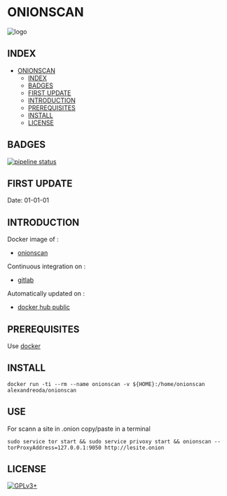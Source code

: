# ONIONSCAN

![logo](https://assets.gitlab-static.net/uploads/-/system/project/avatar/12904463/urzL3TmF_400x400.jpg)

## INDEX

- [ONIONSCAN](#onionscan)
  - [INDEX](#index)
  - [BADGES](#badges)
  - [FIRST UPDATE](#first-update)
  - [INTRODUCTION](#introduction)
  - [PREREQUISITES](#prerequisites)
  - [INSTALL](#install)
  - [LICENSE](#license)

## BADGES

[![pipeline status](https://gitlab.com/oda-alexandre/onionscan/badges/master/pipeline.svg)](https://gitlab.com/oda-alexandre/onionscan/commits/master)

## FIRST UPDATE

Date: 01-01-01

## INTRODUCTION

Docker image of :

- [onionscan](https://onionscan.org/)

Continuous integration on :

- [gitlab](https://gitlab.com/oda-alexandre/onionscan/pipelines)

Automatically updated on :

- [docker hub public](https://hub.docker.com/r/alexandreoda/onionscan/)

## PREREQUISITES

Use [docker](https://www.docker.com)

## INSTALL

```docker run -ti --rm --name onionscan -v ${HOME}:/home/onionscan alexandreoda/onionscan```

## USE

For scann a site in .onion copy/paste  in  a terminal

```sudo service tor start && sudo service privoxy start && onionscan --torProxyAddress=127.0.0.1:9050 http://lesite.onion```

## LICENSE

[![GPLv3+](http://gplv3.fsf.org/gplv3-127x51.png)](https://gitlab.com/oda-alexandre/onionscan/blob/master/LICENSE)
